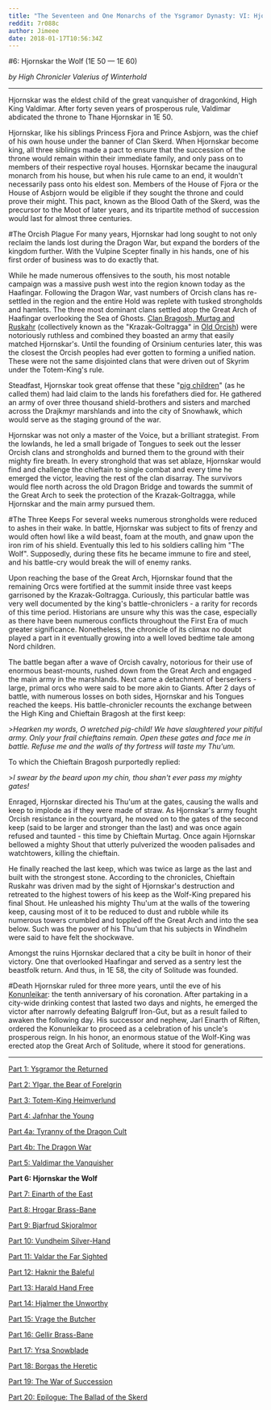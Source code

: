```yaml
---
title: "The Seventeen and One Monarchs of the Ysgramor Dynasty: VI: Hjornskar the Wolf"
reddit: 7r088c
author: Jimeee
date: 2018-01-17T10:56:34Z
---
```


#6: Hjornskar the Wolf (1E 50 — 1E 60) 

*by High Chronicler Valerius of Winterhold*

---
Hjornskar was the eldest child of the great vanquisher of dragonkind, High King Valdimar. After forty seven years of prosperous rule, Valdimar abdicated the throne to Thane Hjornskar in 1E 50.

Hjornskar, like his siblings Princess Fjora and Prince Asbjorn, was the chief of his own house under the banner of Clan Skerd. When Hjornskar become king, all three siblings made a pact to ensure that the succession of the throne would remain within their immediate family, and only pass on to members of their respective royal houses. Hjornskar became the inaugural monarch from his house, but when his rule came to an end, it wouldn't necessarily pass onto his eldest son. Members of the House of Fjora or the House of Asbjorn would be eligible if they sought the throne and could prove their might. This pact, known as the Blood Oath of the Skerd, was the precursor to the Moot of later years, and its tripartite method of succession would last for almost three centuries.

#The Orcish Plague
For many years, Hjornskar had long sought to not only reclaim the lands lost during the Dragon War, but expand the borders of the kingdom further. With the Vulpine Scepter finally in his hands, one of his first order of business was to do exactly that.

While he made numerous offensives to the south, his most notable campaign was a massive push west into the region known today as the Haafingar. Following the Dragon War, vast numbers of Orcish clans has re-settled in the region and the entire Hold was replete with tusked strongholds and hamlets. The three most dominant clans settled atop the Great Arch of Haafingar overlooking the Sea of Ghosts. [Clan Bragosh, Murtag and Ruskahr](http://en.uesp.net/wiki/Lore:Orc_Clans_and_Symbology) (collectively known as the "Krazak-Goltragga" in [Old Orcish](http://en.uesp.net/wiki/Lore:Old_Orcish)) were notoriously ruthless and combined they boasted an army that easily matched Hjornskar's. Until the founding of Orsinium centuries later, this was the closest the Orcish peoples had ever gotten to forming a unified nation. These were not the same disjointed clans that were driven out of Skyrim under the Totem-King's rule.

Steadfast, Hjornskar took great offense that these "[pig children](http://en.uesp.net/wiki/Lore:The_Pig_Children)" (as he called them) had laid claim to the lands his forefathers died for. He gathered an army of over three thousand shield-brothers and sisters and marched across the Drajkmyr marshlands and into the city of Snowhawk, which would serve as the staging ground of the war. 

Hjornskar was not only a master of the Voice, but a brilliant strategist. From the lowlands, he led a small brigade of Tongues to seek out the lesser Orcish clans and strongholds and burned them to the ground with their mighty fire breath. In every stronghold that was set ablaze, Hjornskar would find and challenge the chieftain to single combat and every time he emerged the victor, leaving the rest of the clan disarray. The survivors would flee north across the old Dragon Bridge and towards the summit of the Great Arch to seek the protection of the Krazak-Goltragga, while Hjornskar and the main army pursued them.

#The Three Keeps
For several weeks numerous strongholds were reduced to ashes in their wake. In battle, Hjornskar was subject to fits of frenzy and would often howl like a wild beast, foam at the mouth, and gnaw upon the iron rim of his shield. Eventually this led to his soldiers calling him "The Wolf". Supposedly, during these fits he became immune to fire and steel, and his battle-cry would break the will of enemy ranks.

Upon reaching the base of the Great Arch, Hjornskar found that the remaining Orcs were fortified at the summit inside three vast keeps garrisoned by the Krazak-Goltragga. Curiously, this particular battle was very well documented by the king's battle-chroniclers - a rarity for records of this time period. Historians are unsure why this was the case, especially as there have been numerous conflicts throughout the First Era of much greater significance. Nonetheless, the chronicle of its climax no doubt played a part in it eventually growing into a well loved bedtime tale among Nord children.

The battle began after a wave of Orcish cavalry, notorious for their use of enormous beast-mounts, rushed down from the Great Arch and engaged the main army in the marshlands. Next came a detachment of berserkers - large, primal orcs who were said to be more akin to Giants. After 2 days of battle, with numerous losses on both sides, Hjornskar and his Tongues reached the keeps. His battle-chronicler recounts the exchange between the High King and Chieftain Bragosh at the first keep:

&gt;*Hearken my words, O wretched pig-child! We have slaughtered your pitiful army. Only your frail chieftains remain. Open these gates and face me in battle. Refuse me and the walls of thy fortress will taste my Thu'um.*

To which the Chieftain Bragosh purportedly replied:

&gt;*I swear by the beard upon my chin, thou shan't ever pass my mighty gates!*

Enraged, Hjornskar directed his Thu'um at the gates, causing the walls and keep to implode as if they were made of straw. As Hjornskar's army fought Orcish resistance in the courtyard, he moved on to the gates of the second keep (said to be larger and stronger than the last) and was once again refused and taunted - this time by Chieftain Murtag. Once again Hjornskar bellowed a mighty Shout that utterly pulverized the wooden palisades and watchtowers, killing the chieftain. 

He finally reached the last keep, which was twice as large as the last and built with the strongest stone. According to the chronicles, Chieftain Ruskahr was driven mad by the sight of Hjornskar's destruction and retreated to the highest towers of his keep as the Wolf-King prepared his final Shout. He unleashed his mighty Thu'um at the walls of the towering keep, causing most of it to be reduced to dust and rubble while its numerous towers crumbled and toppled off the Great Arch and into the sea below. Such was the power of his Thu'um that his subjects in Windhelm were said to have felt the shockwave.

Amongst the ruins Hjornskar declared that a city be built in honor of their victory. One that overlooked Haafingar and served as a sentry lest the beastfolk return. And thus, in 1E 58, the city of Solitude was founded. 

#Death
Hjornskar ruled for three more years, until the eve of his [Konunleikar](http://en.uesp.net/wiki/Lore:Konunleikar): the tenth anniversary of his coronation. After partaking in a city-wide drinking contest that lasted two days and nights, he emerged the victor after narrowly defeating Balgruff Iron-Gut, but as a result failed to awaken the following day. His successor and nephew, Jarl Einarth of Riften, ordered the Konunleikar to proceed as a celebration of his uncle's prosperous reign. In his honor, an enormous statue of the Wolf-King was erected atop the Great Arch of Solitude, where it stood for generations.

---
[Part 1: Ysgramor the Returned](https://redd.it/7oy7ew)

[Part 2: Ylgar, the Bear of Forelgrin](https://redd.it/7p6k5h)

[Part 3: Totem-King Heimverlund](https://redd.it/7peju9)

[Part 4: Jafnhar the Young](https://redd.it/7pn9i5)

[Part 4a: Tyranny of the Dragon Cult](https://redd.it/7pvz3c)

[Part 4b: The Dragon War](https://redd.it/7qj1oh)

[Part 5: Valdimar the Vanquisher](https://redd.it/7qs6vm)

**Part 6: Hjornskar the Wolf**

[Part 7: Einarth of the East](https://redd.it/7r9vfv)

[Part 8: Hrogar Brass-Bane](https://redd.it/7ri9vn)

[Part 9: Bjarfrud Skjoralmor](https://redd.it/7siqyt)

[Part 10: Vundheim Silver-Hand](https://redd.it/7ttg7c)

[Part 11: Valdar the Far Sighted](https://redd.it/7ui737)

[Part 12: Haknir the Baleful](https://redd.it/7zfxul)

[Part 13: Harald Hand Free](https://redd.it/8191nw)

[Part 14: Hjalmer the Unworthy](https://redd.it/82renh)

[Part 15: Vrage the Butcher](https://redd.it/89u5f7)

[Part 16: Gellir Brass-Bane](https://redd.it/8dnuin)

[Part 17: Yrsa Snowblade](https://redd.it/8grtop)

[Part 18: Borgas the Heretic](https://redd.it/8jqcwv)

[Part 19: The War of Succession](https://redd.it/8k3apu)

[Part 20: Epilogue: The Ballad of the Skerd](https://redd.it/8kdcwy)
